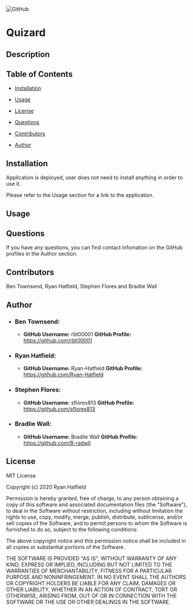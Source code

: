 ![GitHub](https://img.shields.io/github/license/rbt00001/Quizard)
# Quizard

## Description


## Table of Contents

* [Installation](#Installation)

* [Usage](#Usage)

* [License](#License)

* [Questions](#Questions)

* [Contributors](#Contributors)

* [Author](#Author)

## Installation

Application is deployed, user does not need to install anything in order to use it.

Please refer to the Usage section for a link to the application.

## Usage



## Questions

If you have any questions, you can find contact infomation on the GitHub profiles in the Author section.

## Contributors
Ben Townsend, Ryan Hatfield, Stephen Flores and Bradlie Wall

## Author

* ### Ben Townsend:
  * **GitHub Username:** rbt00001
  **GitHub Profile:** https://github.com/rbt00001

* ### Ryan Hatfield:
  * **GitHub Username:** Ryan-Hatfield
  **GitHub Profile:** https://github.com/Ryan-Hatfield

* ### Stephen Flores:
  * **GitHub Username:** sflores813
  **GitHub Profile:** https://github.com/sflores813

* ### Bradlie Wall:
  * **GitHub Username:** Bradlie Wall
  **GitHub Profile:** https://github.com/B-radwll


## License
MIT License

Copyright (c) 2020 Ryan Hatfield

Permission is hereby granted, free of charge, to any person obtaining a copy
of this software and associated documentation files (the "Software"), to deal
in the Software without restriction, including without limitation the rights
to use, copy, modify, merge, publish, distribute, sublicense, and/or sell
copies of the Software, and to permit persons to whom the Software is
furnished to do so, subject to the following conditions:

The above copyright notice and this permission notice shall be included in all
copies or substantial portions of the Software.

THE SOFTWARE IS PROVIDED "AS IS", WITHOUT WARRANTY OF ANY KIND, EXPRESS OR
IMPLIED, INCLUDING BUT NOT LIMITED TO THE WARRANTIES OF MERCHANTABILITY,
FITNESS FOR A PARTICULAR PURPOSE AND NONINFRINGEMENT. IN NO EVENT SHALL THE
AUTHORS OR COPYRIGHT HOLDERS BE LIABLE FOR ANY CLAIM, DAMAGES OR OTHER
LIABILITY, WHETHER IN AN ACTION OF CONTRACT, TORT OR OTHERWISE, ARISING FROM,
OUT OF OR IN CONNECTION WITH THE SOFTWARE OR THE USE OR OTHER DEALINGS IN THE
SOFTWARE.
